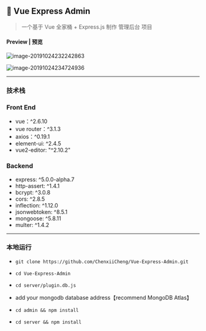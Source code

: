 ## 🏹 Vue Express Admin

> 一个基于 Vue 全家桶 + Express.js 制作 管理后台 项目

#### Preview | 预览

![image-20191024232242863](./imgs/github1.png)

![image-20191024234724936](./imgs/github2.png)

---

### 技术栈

### Front End

- vue：^2.6.10
- vue router：^3.1.3
- axios：^0.19.1
- element-ui: ^2.4.5
- vue2-editor: "^2.10.2"

### Backend

- express: ^5.0.0-alpha.7
- http-assert: ^1.4.1
- bcrypt: ^3.0.8
- cors: ^2.8.5
- inflection: ^1.12.0
- jsonwebtoken: ^8.5.1
- mongoose: ^5.8.11
- multer: ^1.4.2

---

### 本地运行

- `git clone https://github.com/ChenxiiCheng/Vue-Express-Admin.git`

- `cd Vue-Express-Admin`

- `cd server/plugin.db.js`

- add your mongodb database address【recommend MongoDB Atlas】

- `cd admin && npm install`

- `cd server && npm install`
